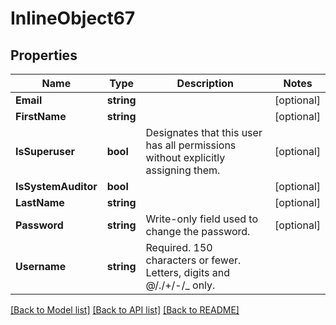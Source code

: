 # InlineObject67

## Properties

Name | Type | Description | Notes
------------ | ------------- | ------------- | -------------
**Email** | **string** |  | [optional] 
**FirstName** | **string** |  | [optional] 
**IsSuperuser** | **bool** | Designates that this user has all permissions without explicitly assigning them. | [optional] 
**IsSystemAuditor** | **bool** |  | [optional] 
**LastName** | **string** |  | [optional] 
**Password** | **string** | Write-only field used to change the password. | [optional] 
**Username** | **string** | Required. 150 characters or fewer. Letters, digits and @/./+/-/_ only. | 

[[Back to Model list]](../README.md#documentation-for-models) [[Back to API list]](../README.md#documentation-for-api-endpoints) [[Back to README]](../README.md)


